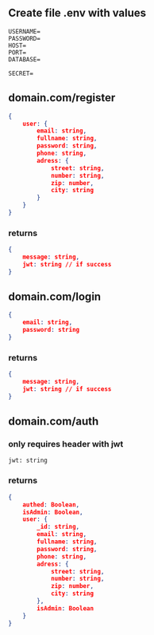 ## Create file .env with values

```
USERNAME=
PASSWORD=
HOST=
PORT=
DATABASE=

SECRET=
```

## domain.com/register
```json
{
    user: {
        email: string,
        fullname: string,
        password: string,
        phone: string,
        adress: {
            street: string,
            number: string,
            zip: number,
            city: string
        }
    }
}
```

### returns
```json
{ 
    message: string,
    jwt: string // if success
}
```

## domain.com/login
```json
{
    email: string,
    password: string
}
```

### returns
```json
{
    message: string,
    jwt: string // if success
}
```

## domain.com/auth
### only requires header with jwt
```
jwt: string
```

### returns
```json
{
    authed: Boolean,
    isAdmin: Boolean,
    user: {
        _id: string,
        email: string,
        fullname: string,
        password: string,
        phone: string,
        adress: {
            street: string,
            number: string,
            zip: number,
            city: string
        },
        isAdmin: Boolean
    }
}
```